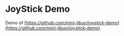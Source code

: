 # JoyStick Demo

Demo of [https://github.com/mini-jibun/joystick-demo](https://github.com/mini-jibun/joystick-demo)
